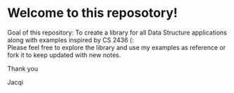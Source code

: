 # Welcome to this reposotory!
Goal of this repository: To create a library for all Data Structure applications along with examples inspired by CS 2436 (: <br>
Please feel free to explore the library and use my examples as reference or fork it to keep updated with new notes. 

Thank you <br>

Jacqi 
